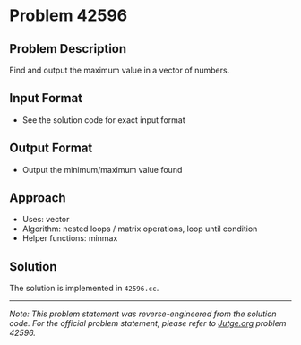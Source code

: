 # Problem 42596

## Problem Description

Find and output the maximum value in a vector of numbers.

## Input Format

- See the solution code for exact input format

## Output Format

- Output the minimum/maximum value found

## Approach

- Uses: vector
- Algorithm: nested loops / matrix operations, loop until condition
- Helper functions: minmax

## Solution

The solution is implemented in `42596.cc`.

---

*Note: This problem statement was reverse-engineered from the solution code. For the official problem statement, please refer to [Jutge.org](https://jutge.org/) problem 42596.*

